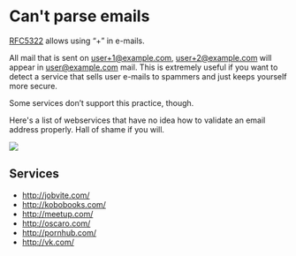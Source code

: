 # Can't parse emails

[RFC5322](https://tools.ietf.org/html/rfc5322#section-3.4.1) allows using “+” in e-mails.

All mail that is sent on user+1@example.com, user+2@example.com will appear in user@example.com mail.
This is extremely useful if you want to detect a service that sells user e-mails to spammers and
just keeps yourself more secure.

Some services don’t support this practice, though.

Here's a list of webservices that have no idea how to validate an email address properly.
Hall of shame if you will.

![](https://dl.dropboxusercontent.com/u/8663332/meetup-fail.png)

## Services

* http://jobvite.com/
* http://kobobooks.com/
* http://meetup.com/
* http://oscaro.com/
* http://pornhub.com/
* http://vk.com/
